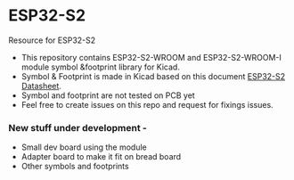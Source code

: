 # ESP32-S2
Resource for ESP32-S2

- This repository contains ESP32-S2-WROOM and ESP32-S2-WROOM-I module symbol &footprint library for Kicad.
- Symbol & Footprint is made in Kicad based on this document [ESP32-S2 Datasheet](https://www.espressif.com/sites/default/files/documentation/esp32-s2-wroom_esp32-s2-wroom-i_datasheet_en.pdf).
- Symbol and footprint are not tested on PCB yet
- Feel free to create issues on this repo and request for fixings issues.

### New stuff under development -

- Small dev board using the module
- Adapter board to make it fit on bread board
- Other symbols and footprints